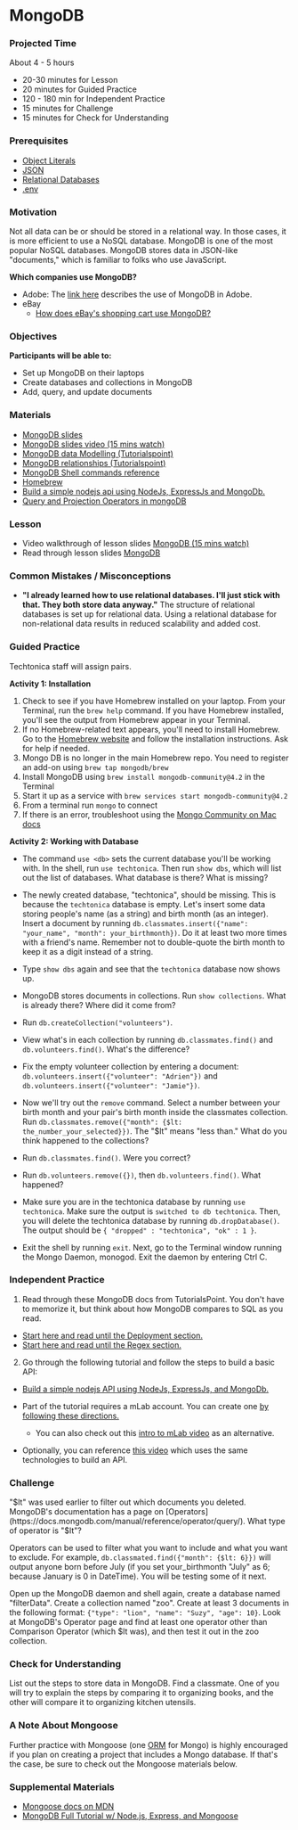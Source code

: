 # MongoDB

### Projected Time

About 4 - 5 hours
- 20-30 minutes for Lesson
- 20 minutes for Guided Practice
- 120 - 180 min for Independent Practice
- 15 minutes for Challenge
- 15 minutes for Check for Understanding

### Prerequisites

- [Object Literals](/javascript/javascript-6-object-literals.md)
- [JSON](../api/apis-and-json.md)
- [Relational Databases](/databases/relational-databases.md)
- [.env](/command-line/env.md)

### Motivation

Not all data can be or should be stored in a relational way. In those cases, it is more efficient to use a NoSQL database. MongoDB is one of the most popular NoSQL databases. MongoDB stores data in JSON-like "documents," which is familiar to folks who use JavaScript.

**Which companies use MongoDB?**
- Adobe: The [link here](https://www.mongodb.com/partners/adobe) describes the use of MongoDB in Adobe.
- eBay
  - [How does eBay's shopping cart use MongoDB?](https://www.ebayinc.com/stories/blogs/tech/how-ebays-shopping-cart-used-compression-techniques-to-solve-network-io-bottlenecks/)


### Objectives

**Participants will be able to:**
- Set up MongoDB on their laptops
- Create databases and collections in MongoDB
- Add, query, and update documents

### Materials

- [MongoDB slides](https://docs.google.com/presentation/d/1BvO6PrSpulHVSDNOkMaDZM-V7McmheLgm0Lg2PFae7k/edit#slide=id.p)
- [MongoDB slides video (15 mins watch)](https://drive.google.com/file/d/1022MSkPjfRyGAUQa2I-pQltpUn4Q1NJc/view)
- [MongoDB data Modelling (Tutorialspoint)](https://www.tutorialspoint.com/mongodb/mongodb_data_modeling.htm)
- [MongoDB relationships (Tutorialspoint)](https://www.tutorialspoint.com/mongodb/mongodb_relationships.htm)
- [MongoDB Shell commands reference](https://docs.mongodb.com/manual/reference/mongo-shell/)
- [Homebrew](https://brew.sh/)
- [Build a simple nodejs api  using NodeJs, ExpressJs and MongoDb.](https://medium.freecodecamp.org/building-a-simple-node-js-api-in-under-30-minutes-a07ea9e390d2)
- [Query and Projection Operators in mongoDB](https://docs.mongodb.com/manual/reference/operator/query/)

### Lesson

- Video walkthrough of lesson slides [MongoDB (15 mins watch)](https://drive.google.com/file/d/1022MSkPjfRyGAUQa2I-pQltpUn4Q1NJc/view)
- Read through lesson slides [MongoDB](https://docs.google.com/presentation/d/1BvO6PrSpulHVSDNOkMaDZM-V7McmheLgm0Lg2PFae7k/edit#slide=id.p)


### Common Mistakes / Misconceptions

- **"I already learned how to use relational databases. I'll just stick with that. They both store data anyway."** The structure of relational databases is set up for relational data. Using a relational database for non-relational data results in reduced scalability and added cost.

### Guided Practice

Techtonica staff will assign pairs.

**Activity 1: Installation**
1. Check to see if you have Homebrew installed on your laptop. From your Terminal, run the `brew help` command. If you have Homebrew installed, you'll see the output from Homebrew appear in your Terminal.
1. If no Homebrew-related text appears, you'll need to install Homebrew. Go to the [Homebrew website](https://brew.sh/) and follow the installation instructions. Ask for help if needed.
1. Mongo DB is no longer in the main Homebrew repo. You need to register an add-on using `brew tap mongodb/brew`
1. Install MongoDB using `brew install mongodb-community@4.2` in the Terminal
1. Start it up as a service with `brew services start mongodb-community@4.2`
1. From a terminal run `mongo` to connect
1. If there is an error, troubleshoot using the [Mongo Community on Mac docs](https://docs.mongodb.com/manual/tutorial/install-mongodb-on-os-x/)

**Activity 2: Working with Database**
- The command `use <db>` sets the current database you'll be working with. In the shell, run `use techtonica`. Then run `show dbs`, which will list out the list of databases. What database is there? What is missing?

- The newly created database, "techtonica", should be missing. This is because the `techtonica` database is empty. Let's insert some data storing people's name (as a string) and birth month (as an integer). Insert a document by running `db.classmates.insert({"name": "your_name", "month": your_birthmonth})`. Do it at least two more times with a friend's name. Remember not to double-quote the birth month to keep it as a digit instead of a string.

- Type `show dbs` again and see that the `techtonica` database now shows up.

- MongoDB stores documents in collections. Run `show collections`. What is already there? Where did it come from?

- Run `db.createCollection("volunteers")`.

- View what's in each collection by running `db.classmates.find()` and `db.volunteers.find()`. What's the difference?

- Fix the empty volunteer collection by entering a document: `db.volunteers.insert({"volunteer": "Adrien"})` and `db.volunteers.insert({"volunteer": "Jamie"})`.

- Now we'll try out the `remove` command. Select a number between your birth month and your pair's birth month inside the classmates collection. Run `db.classmates.remove({"month": {$lt: the_number_your_selected}})`. The "$lt" means "less than." What do you think happened to the collections?

- Run `db.classmates.find()`. Were you correct?

- Run `db.volunteers.remove({})`, then `db.volunteers.find()`. What happened?

- Make sure you are in the techtonica database by running `use techtonica`. Make sure the output is `switched to db techtonica`. Then, you will delete the techtonica database by running `db.dropDatabase()`. The output should be `{ "dropped" : "techtonica", "ok" : 1 }`.

- Exit the shell by running `exit`. Next, go to the Terminal window running the Mongo Daemon, monogod. Exit the daemon by entering Ctrl C.

### Independent Practice

1. Read through these MongoDB docs from TutorialsPoint.  You don't have to memorize it, but think about how MongoDB compares to SQL as you read.
  - [Start here and read until the Deployment section.](https://www.tutorialspoint.com/mongodb/mongodb_data_modeling.htm)
  - [Start here and read until the Regex section.](https://www.tutorialspoint.com/mongodb/mongodb_relationships.htm)

2. Go through the following tutorial and follow the steps to build a basic API:
  - [Build a simple nodejs API  using NodeJs, ExpressJs, and MongoDb.](https://medium.freecodecamp.org/building-a-simple-node-js-api-in-under-30-minutes-a07ea9e390d2)
  - Part of the tutorial requires a mLab account. You can create one [by following these directions.](https://docs.mlab.com/)
    - You can also check out this [intro to mLab video](https://www.youtube.com/watch?v=ZnOko_y1CfI) as an alternative.

  - Optionally, you can reference [this video](https://youtu.be/4yqu8YF29cU) which uses the same technologies to build an API.


### Challenge

"$lt" was used earlier to filter out which documents you deleted. MongoDB's documentation has a page on [Operators](https://docs.mongodb.com/manual/reference/operator/query/). What type of operator is "$lt"?

Operators can be used to filter what you want to include and what you want to exclude. For example, `db.classmated.find({"month": {$lt: 6}})` will output anyone born before July (if you set your_birthmonth "July" as 6; because January is 0 in DateTime). You will be testing some of it next.

Open up the MongoDB daemon and shell again, create a database named "filterData". Create a collection named "zoo". Create at least 3 documents in the following format: `{"type": "lion", "name": "Suzy", "age": 10}`. Look at MongoDB's Operator page and find at least one operator other than Comparison Operator (which $lt was), and then test it out in the zoo collection.

### Check for Understanding

List out the steps to store data in MongoDB. Find a classmate. One of you will try to explain the steps by comparing it to organizing books, and the other will compare it to organizing kitchen utensils.

### A Note About Mongoose

Further practice with Mongoose (one [ORM](https://blog.bitsrc.io/what-is-an-orm-and-why-you-should-use-it-b2b6f75f5e2a) for Mongo) is highly encouraged if you plan on creating a project that includes a Mongo database. If that's the case, be sure to check out the Mongoose materials below.

### Supplemental Materials

- [Mongoose docs on MDN](https://developer.mozilla.org/en-US/docs/Learn/Server-side/Express_Nodejs/mongoose)
- [MongoDB Full Tutorial w/ Node.js, Express, and Mongoose](https://youtu.be/4yqu8YF29cU)
